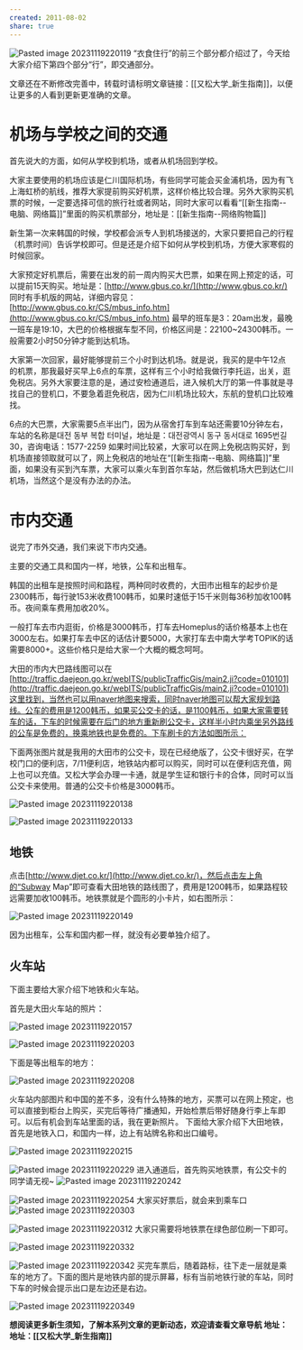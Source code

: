 ```yaml
---
created: 2011-08-02
share: true
---
```

![Pasted image 20231119220119](https://img.xcz.life/i/archive/obsidian/1741526449-d2.png)
“衣食住行”的前三个部分都介绍过了，今天给大家介绍下第四个部分“行”，即交通部分。 

文章还在不断修改完善中，转载时请标明文章链接：[[又松大学_新生指南]]，以便让更多的人看到更新更准确的文章。  

# 机场与学校之间的交通

首先说大的方面，如何从学校到机场，或者从机场回到学校。 

大家主要使用的机场应该是仁川国际机场，有些同学可能会买金浦机场，因为有飞上海虹桥的航线，推荐大家提前购买好机票，这样价格比较合理。另外大家购买机票的时候，一定要选择可信的旅行社或者网站，同时大家可以看看“[[新生指南--电脑、网络篇]]”里面的购买机票部分，地址是：[[新生指南--网络购物篇]] <!--more-->

新生第一次来韩国的时候，学校都会派专人到机场接送的，大家只要把自己的行程（机票时间）告诉学校即可。但是还是介绍下如何从学校到机场，方便大家寒假的时候回家。 

大家预定好机票后，需要在出发的前一周内购买大巴票，如果在网上预定的话，可以提前15天购买。地址是：[http://www.gbus.co.kr/](http://www.gbus.co.kr/) 同时有手机版的网站，详细内容见：[http://www.gbus.co.kr/CS/mbus_info.htm](http://www.gbus.co.kr/CS/mbus_info.htm) 最早的班车是3：20am出发，最晚一班车是19:10，大巴的价格根据车型不同，价格区间是：22100~24300韩币。一般需要2小时50分钟才能到达机场。

大家第一次回家，最好能够提前三个小时到达机场。就是说，我买的是中午12点的机票，那我最好买早上6点的车票，这样有三个小时给我做行李托运，出关，逛免税店。另外大家要注意的是，通过安检通道后，进入候机大厅的第一件事就是寻找自己的登机口，不要急着逛免税店，因为仁川机场比较大，东航的登机口比较难找。 

6点的大巴票，大家需要5点半出门，因为从宿舍打车到车站还需要10分钟左右，车站的名称是대전 동부 복합 터미널，地址是：대전광역시 동구 동서대로 1695번길 30，咨询电话：1577-2259 如果时间比较紧，大家可以在网上免税店购买好，到机场直接领取就可以了，网上免税店的地址在“[[新生指南--电脑、网络篇]]”里面，如果没有买到汽车票，大家可以乘火车到首尔车站，然后做机场大巴到达仁川机场，当然这个是没有办法的办法。

# 市内交通

说完了市外交通，我们来说下市内交通。

主要的交通工具和国内一样，地铁，公车和出租车。

韩国的出租车是按照时间和路程，两种同时收费的，大田市出租车的起步价是2300韩币，每行驶153米收费100韩币，如果时速低于15千米则每36秒加收100韩币。夜间乘车费用加收20%。

一般打车去市内逛街，价格是3000韩币，打车去Homeplus的话价格基本上也在3000左右。如果打车去中区的话估计要5000，大家打车去中南大学考TOPIK的话需要8000+。这些价格只是给大家一个大概的概念呵呵。

大田的市内大巴路线图可以在[http://traffic.daejeon.go.kr/webITS/publicTrafficGis/main2.ji?code=010101](http://traffic.daejeon.go.kr/webITS/publicTrafficGis/main2.ji?code=010101)这里找到，当然也可以用naver地图来搜索，同时naver地图可以帮大家规划路线。公车的费用是1200韩币，如果买公交卡的话，是1100韩币，如果大家需要转车的话，下车的时候需要在后门的地方重新刷公交卡，这样半小时内乘坐另外路线的公车是免费的，换乘地铁也是免费的。下车刷卡的方法如图所示：

下面两张图片就是我用的大田市的公交卡，现在已经绝版了，公交卡很好买，在学校门口的便利店，7/11便利店，地铁站内都可以购买，同时可以在便利店充值，网上也可以充值。又松大学会办理一卡通，就是学生证和银行卡的合体，同时可以当公交卡来使用。普通的公交卡价格是3000韩币。

![Pasted image 20231119220138](https://img.xcz.life/i/archive/obsidian/1741526449-7f.png)

![Pasted image 20231119220133](https://img.xcz.life/i/archive/obsidian/1741526449-a9.png)

## 地铁

点击[http://www.djet.co.kr/](http://www.djet.co.kr/)，然后点击左上角的“Subway Map”即可查看大田地铁的路线图了，费用是1200韩币，如果路程较远需要加收100韩币。地铁票就是个圆形的小卡片，如右图所示：

![Pasted image 20231119220149](https://img.xcz.life/i/archive/obsidian/1741526449-87.png)

因为出租车，公车和国内都一样，就没有必要单独介绍了。

## 火车站

下面主要给大家介绍下地铁和火车站。

首先是大田火车站的照片： 

![Pasted image 20231119220157](https://img.xcz.life/i/archive/obsidian/1741526449-8d.png)

![Pasted image 20231119220203](https://img.xcz.life/i/archive/obsidian/1741526449-02.png)

下面是等出租车的地方： 

![Pasted image 20231119220208](https://img.xcz.life/i/archive/obsidian/1741526449-61.png)

火车站内部图片和中国的差不多，没有什么特殊的地方，买票可以在网上预定，也可以直接到柜台上购买，买完后等待广播通知，开始检票后带好随身行李上车即可。以后有机会到车站里面的话，我在更新照片。 下面给大家介绍下大田地铁，首先是地铁入口，和国内一样，边上有站牌名称和出口编号。 

![Pasted image 20231119220215](https://img.xcz.life/i/archive/obsidian/1741526449-f3.png)

![Pasted image 20231119220229](https://img.xcz.life/i/archive/obsidian/1741526449-bb.png)
进入通道后，首先购买地铁票，有公交卡的同学请无视~ 
![Pasted image 20231119220242](https://img.xcz.life/i/archive/obsidian/1741526449-cd.png)

![Pasted image 20231119220254](https://img.xcz.life/i/archive/obsidian/1741526449-15.png)
大家买好票后，就会来到乘车口 
![Pasted image 20231119220303](https://img.xcz.life/i/archive/obsidian/1741526449-01.png)

![Pasted image 20231119220312](https://img.xcz.life/i/archive/obsidian/1741526449-09.png)
大家只需要将地铁票在绿色部位刷一下即可。

![Pasted image 20231119220332](https://img.xcz.life/i/archive/obsidian/1741526449-38.png)

![Pasted image 20231119220342](https://img.xcz.life/i/archive/obsidian/1741526449-c5.png)
买完车票后，随着路标，往下走一层就是乘车的地方了。下面的图片是地铁内部的提示屏幕，标有当前地铁行驶的车站，同时下车的时候会提示出口是左边还是右边。 

![Pasted image 20231119220349](https://img.xcz.life/i/archive/obsidian/1741526449-fa.png)

**想阅读更多新生须知，了解本系列文章的更新动态，欢迎请查看文章导航 地址：地址：[[又松大学_新生指南]]**
